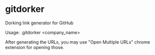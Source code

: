 # gitdorker
Dorking link generator for GitHub

Usage: .gitdorker <company_name>

After generating the URLs, you may use "Open Multiple URLs" chrome extension for opening those.
